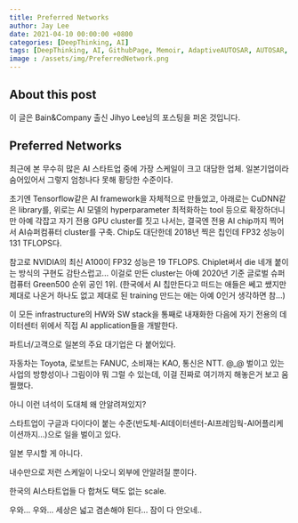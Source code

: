 ```yaml
---
title: Preferred Networks
author: Jay Lee
date: 2021-04-10 00:00:00 +0800
categories: [DeepThinking, AI]
tags: [DeepThinking, AI, GithubPage, Memoir, AdaptiveAUTOSAR, AUTOSAR, ClassicAUTOSAR, ECU, CPU, GPU, OTA]
image : /assets/img/PreferredNetwork.png
---
```


## About this post

이 글은 Bain&Company 출신 Jihyo Lee님의 포스팅을 퍼온 것입니다.

## Preferred Networks

최근에 본 무수히 많은 AI 스타트업 중에 가장 스케일이 크고 대담한 업체. 일본기업이라 숨어있어서 그렇지 엄청나다 못해 황당한 수준이다. 

초기엔 Tensorflow같은 AI framework을 자체적으로 만들었고, 아래로는 CuDNN같은 library를, 위로는 AI 모델의 hyperparameter 최적화하는 tool 등으로 확장하더니만 아예 각잡고 자기 전용 GPU cluster를 짓고 나서는, 결국엔 전용 AI chip까지 찍어서 AI슈퍼컴퓨터 cluster를 구축. Chip도 대단한데 2018년 찍은 칩인데 FP32 성능이 131 TFLOPS다. 

참고로 NVIDIA의 최신 A100이 FP32 성능은 19 TFLOPS. Chiplet써서 die 네개 붙이는 방식의 구현도 감탄스럽고... 이걸로 만든 cluster는 아예 2020년 기준 글로벌 슈퍼컴퓨터 Green500 순위 공인 1위. (한국에서 AI 칩만든다고 떠드는 애들은 쎄고 쌨지만 제대로 나온거 하나도 없고 제대로 된 training 만드는 애는 아예 0인거 생각하면 참...)

이 모든 infrastructure의 HW와 SW stack을 통째로 내재화한 다음에 자기 전용의 데이터센터 위에서 직접 AI application들을 개발한다. 

파트너/고객으로 일본의 주요 대기업은 다 붙어있다. 

자동차는 Toyota, 로보트는 FANUC, 소비재는 KAO, 통신은 NTT. @_@ 벌이고 있는 사업의 방향성이나 그림이야 뭐 그럴 수 있는데, 이걸 진짜로 여기까지 해놓은거 보고 움찔했다. 

아니 이런 녀석이 도대체 왜 안알려져있지? 

스타트업이 구글과 다이다이 붙는 수준(반도체-AI데이터센터-AI프레임웍-AI어플리케이션까지...)으로 일을 벌이고 있다. 

일본 무시할 게 아니다. 

내수만으로 저런 스케일이 나오니 외부에 안알려질 뿐이다. 

한국의 AI스타트업들 다 합쳐도 택도 없는 scale.

우와... 우와... 세상은 넓고 겸손해야 된다... 잠이 다 안오네..